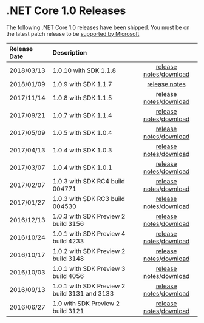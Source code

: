 # .NET Core 1.0 Releases

The following .NET Core 1.0 releases have been shipped. You must be on the latest patch release to be [supported by Microsoft](../../microsoft-support.md)

| Release Date | Description | |
| :-- | :-- | :--: |
| 2018/03/13 | 1.0.10 with SDK 1.1.8 | [release notes](1.0.10.md)/[download](../download-archives/1.0.10-download.md) |
| 2018/01/09 | 1.0.9 with SDK 1.1.7 | [release notes](1.0.9.md)  |
| 2017/11/14 | 1.0.8 with SDK 1.1.5 | [release notes](1.0.8.md)/[download](../download-archives/1.0.8.md) |
| 2017/09/21 | 1.0.7 with SDK 1.1.4 | [release notes](1.0.7.md)/[download](../download-archives/1.0.7-download.md) |
| 2017/05/09 | 1.0.5 with SDK 1.0.4 | [release notes](1.0.5.md)/[download](../download-archives/1.0.5-download.md) |
| 2017/04/13 | 1.0.4 with SDK 1.0.3 | [release notes](https://github.com/dotnet/cli/releases/tag/v1.0.3)/[download](../download-archives/1.0.3-sdk-download.md) |
| 2017/03/07 | 1.0.4 with SDK 1.0.1 | [release notes](1.0.4.md)/[download](../download-archives/1.0.4-download.md) |
| 2017/02/07 | 1.0.3 with SDK RC4 build 004771 | [release notes](1.0.3-SDK-RC4.md)/[download](../download-archives/rc4-download.md) |
| 2017/01/27 | 1.0.3 with SDK RC3 build 004530 | [release notes](1.0.3.md)/[download](../download-archives/rc3-download.md) |
| 2016/12/13 | 1.0.3 with SDK Preview 2 build 3156 | [release notes](1.0.3.md)/[download](../download-archives/1.0.3-preview2-download.md) |
| 2016/10/24 | 1.0.1 with SDK Preview 4 build 4233 | [release notes](1.0.1-release-notes.md)/[download](../download-archives/preview4-download.md) | | [1.0.1 Known Issues](1.0.1-known-issue
| 2016/10/17 | 1.0.2 with SDK Preview 2 build 3148 | [release notes](https://github.com/dotnet/core/releases/tag/1.0.2)/[download](../download-archives/1.0.2-preview2-download.md) |
| 2016/10/03 | 1.0.1 with SDK Preview 3 build 4056 | [release notes](https://github.com/dotnet/core/blob/master/release-notes/1.0/1.0.1-release-notes.md)/[download](../download-archives/preview3-download.md) |
| 2016/09/13 | 1.0.1 with SDK Preview 2 build 3131 and 3133 | [release notes](https://github.com/dotnet/core/blob/master/release-notes/1.0/1.0.1-release-notes.md)/[download](../download-archives/1.0.1-preview2-download.md) |
| 2016/06/27 | 1.0 with SDK Preview 2 build 3121 | [release notes](https://github.com/dotnet/core/blob/master/release-notes/1.0/1.0.0.md)/[download](../download-archives/1.0-preview2-download.md) | | | [Contributors](1.0.0-contributor-list
